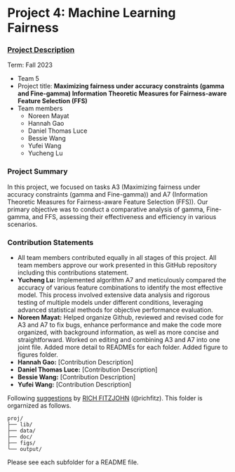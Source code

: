 # Project 4: Machine Learning Fairness

### [Project Description](doc/project4_desc.md)

Term: Fall 2023

+ Team 5
+ Project title: **Maximizing fairness under accuracy constraints (gamma and Fine-gamma) Information Theoretic Measures for Fairness-aware Feature Selection (FFS)**
+ Team members
	+ Noreen Mayat
	+ Hannah Gao
	+ Daniel Thomas Luce
	+ Bessie Wang
	+ Yufei Wang
 	+ Yucheng Lu
### Project Summary
In this project, we focused on tasks A3 (Maximizing fairness under accuracy constraints (gamma and Fine-gamma)) and A7 (Information Theoretic Measures for Fairness-aware Feature Selection (FFS)). Our primary objective was to conduct a comparative analysis of gamma, Fine-gamma, and FFS, assessing their effectiveness and efficiency in various scenarios.

### Contribution Statements
- All team members contributed equally in all stages of this project. All team members approve our work presented in this GitHub repository including this contributions statement.
- **Yucheng Lu:** Implemented algorithm A7 and meticulously compared the accuracy of various feature combinations to identify the most effective model. This process involved extensive data analysis and rigorous testing of multiple models under different conditions, leveraging advanced statistical methods for objective performance evaluation.
- **Noreen Mayat:** Helped organize Github, reviewed and revised code for A3 and A7 to fix bugs, enhance performance and make the code more organized, with background information, as well as more concise and straightforward. Worked on editing and combining A3 and A7 into one joint file. Added more detail to READMEs for each folder. Added figure to figures folder.  
- **Hannah Gao:** [Contribution Description]
- **Daniel Thomas Luce:** [Contribution Description]
- **Bessie Wang:** [Contribution Description]
- **Yufei Wang:** [Contribution Description]
  
Following [suggestions](http://nicercode.github.io/blog/2013-04-05-projects/) by [RICH FITZJOHN](http://nicercode.github.io/about/#Team) (@richfitz). This folder is orgarnized as follows.

```
proj/
├── lib/
├── data/
├── doc/
├── figs/
└── output/
```

Please see each subfolder for a README file.

